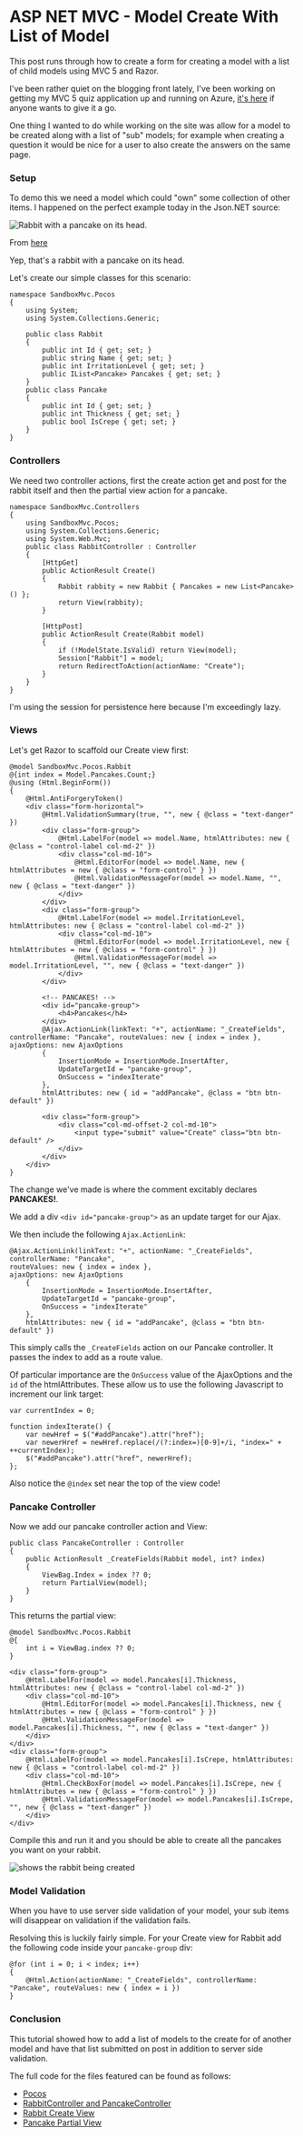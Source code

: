 # ASP NET MVC - Model Create With List of Model #

This post runs through how to create a form for creating a model with a list of child models using MVC 5 and Razor.

I've been rather quiet on the blogging front lately, I've been working on getting my MVC 5 quiz application up and running on Azure, [it's here][link0] if anyone wants to give it a go.

One thing I wanted to do while working on the site was allow for a model to be created along with a list of "sub" models; for example when creating a question it would be nice for a user to also create the answers on the same page.

### Setup
To demo this we need a model which could "own" some collection of other items. I happened on the perfect example today in the Json.NET source:

![Rabbit with a pancake on its head.](https://raw.githubusercontent.com/JamesNK/Newtonsoft.Json/master/Src/Newtonsoft.Json.Tests/bunny_pancake.jpg)

From [here][link1]

Yep, that's a rabbit with a pancake on its head.

Let's create our simple classes for this scenario:

	namespace SandboxMvc.Pocos
	{
	    using System;
	    using System.Collections.Generic;
	
	    public class Rabbit
	    {
	        public int Id { get; set; }
	        public string Name { get; set; }
	        public int IrritationLevel { get; set; }
	        public IList<Pancake> Pancakes { get; set; }
	    }
	    public class Pancake
	    {
	        public int Id { get; set; }
	        public int Thickness { get; set; }
	        public bool IsCrepe { get; set; }
	    }
	}

### Controllers
We need two controller actions, first the create action get and post for the rabbit itself and then the partial view action for a pancake.

	namespace SandboxMvc.Controllers
	{
	    using SandboxMvc.Pocos;
	    using System.Collections.Generic;
	    using System.Web.Mvc;
	    public class RabbitController : Controller
	    {
	        [HttpGet]
	        public ActionResult Create()
	        {
	            Rabbit rabbity = new Rabbit { Pancakes = new List<Pancake>() };
	            return View(rabbity);
	        }
	
	        [HttpPost]
	        public ActionResult Create(Rabbit model)
	        {
	            if (!ModelState.IsValid) return View(model);
	            Session["Rabbit"] = model;
	            return RedirectToAction(actionName: "Create");
	        }
	    }
	}

I'm using the session for persistence here because I'm exceedingly lazy.

### Views
Let's get Razor to scaffold our Create view first:

	@model SandboxMvc.Pocos.Rabbit
	@{int index = Model.Pancakes.Count;}
	@using (Html.BeginForm())
	{
	    @Html.AntiForgeryToken()
	    <div class="form-horizontal">
	        @Html.ValidationSummary(true, "", new { @class = "text-danger" })
	        <div class="form-group">
	            @Html.LabelFor(model => model.Name, htmlAttributes: new { @class = "control-label col-md-2" })
	            <div class="col-md-10">
	                @Html.EditorFor(model => model.Name, new { htmlAttributes = new { @class = "form-control" } })
	                @Html.ValidationMessageFor(model => model.Name, "", new { @class = "text-danger" })
	            </div>
	        </div>
	        <div class="form-group">
	            @Html.LabelFor(model => model.IrritationLevel, htmlAttributes: new { @class = "control-label col-md-2" })
	            <div class="col-md-10">
	                @Html.EditorFor(model => model.IrritationLevel, new { htmlAttributes = new { @class = "form-control" } })
	                @Html.ValidationMessageFor(model => model.IrritationLevel, "", new { @class = "text-danger" })
	            </div>
	        </div>
	
	        <!-- PANCAKES! -->
	        <div id="pancake-group">
	            <h4>Pancakes</h4>
	        </div>
	        @Ajax.ActionLink(linkText: "+", actionName: "_CreateFields", controllerName: "Pancake", routeValues: new { index = index }, ajaxOptions: new AjaxOptions
	        {
	            InsertionMode = InsertionMode.InsertAfter,
	            UpdateTargetId = "pancake-group",
	            OnSuccess = "indexIterate"
	        },
	        htmlAttributes: new { id = "addPancake", @class = "btn btn-default" })
	
	        <div class="form-group">
	            <div class="col-md-offset-2 col-md-10">
	                <input type="submit" value="Create" class="btn btn-default" />
	            </div>
	        </div>
	    </div>
	}

The change we've made is where the comment excitably declares **PANCAKES!**.

We add a div ```<div id="pancake-group">``` as an update target for our Ajax.

We then include the following ```Ajax.ActionLink```:
	
	@Ajax.ActionLink(linkText: "+", actionName: "_CreateFields", controllerName: "Pancake", 
	routeValues: new { index = index }, 
	ajaxOptions: new AjaxOptions
        {
            InsertionMode = InsertionMode.InsertAfter,
            UpdateTargetId = "pancake-group",
            OnSuccess = "indexIterate"
        },
        htmlAttributes: new { id = "addPancake", @class = "btn btn-default" })

This simply calls the ```_CreateFields``` action on our Pancake controller. It passes the index to add as a route value.

Of particular importance are the ```OnSuccess``` value of the AjaxOptions and the ```id``` of the htmlAttributes. These allow us to use the following Javascript to increment our link target:

    var currentIndex = 0;

    function indexIterate() {
        var newHref = $("#addPancake").attr("href");
        var newerHref = newHref.replace(/(?:index=)[0-9]+/i, "index=" + ++currentIndex);
        $("#addPancake").attr("href", newerHref);
    };

Also notice the ```@index``` set near the top of the view code!

### Pancake Controller
Now we add our pancake controller action and View:

	public class PancakeController : Controller
    {
        public ActionResult _CreateFields(Rabbit model, int? index)
        {
            ViewBag.Index = index ?? 0;
            return PartialView(model);
        }
    }

This returns the partial view:

	@model SandboxMvc.Pocos.Rabbit
	@{
	    int i = ViewBag.index ?? 0;
	}
	
	<div class="form-group">
	    @Html.LabelFor(model => model.Pancakes[i].Thickness, htmlAttributes: new { @class = "control-label col-md-2" })
	    <div class="col-md-10">
	        @Html.EditorFor(model => model.Pancakes[i].Thickness, new { htmlAttributes = new { @class = "form-control" } })
	        @Html.ValidationMessageFor(model => model.Pancakes[i].Thickness, "", new { @class = "text-danger" })
	    </div>
	</div>
	<div class="form-group">
	    @Html.LabelFor(model => model.Pancakes[i].IsCrepe, htmlAttributes: new { @class = "control-label col-md-2" })
	    <div class="col-md-10">
	        @Html.CheckBoxFor(model => model.Pancakes[i].IsCrepe, new { htmlAttributes = new { @class = "form-control" } })
	        @Html.ValidationMessageFor(model => model.Pancakes[i].IsCrepe, "", new { @class = "text-danger" })
	    </div>
	</div>

Compile this and run it and you should be able to create all the pancakes you want on your rabbit.

![shows the rabbit being created](https://eliot-jones.com/images/mvcajax/pancakes.png)



### Model Validation

When you have to use server side validation of your model, your sub items will disappear on validation if the validation fails.

Resolving this is luckily fairly simple. For your Create view for Rabbit add the following code inside your ```pancake-group``` div:

	@for (int i = 0; i < index; i++)
	{
	    @Html.Action(actionName: "_CreateFields", controllerName: "Pancake", routeValues: new { index = i })
	}

### Conclusion

This tutorial showed how to add a list of models to the create for of another model and have that list submitted on post in addition to server side validation.

The full code for the files featured can be found as follows:

+ [Pocos][link2]
+ [RabbitController and PancakeController][link3]
+ [Rabbit Create View][link4]
+ [Pancake Partial View][link5]

[link0]:http://quiziskra.azurewebsites.net/
[link1]:https://raw.githubusercontent.com/JamesNK/Newtonsoft.Json/master/Src/Newtonsoft.Json.Tests/bunny_pancake.jpg
[link2]:http://eliot-jones.com/Code/mvc-ajax-four/Rabbit.cs
[link3]:http://eliot-jones.com/Code/mvc-ajax-four/RabbitController.cs
[link4]:http://eliot-jones.com/Code/mvc-ajax-four/Create.cshtml
[link4]:http://eliot-jones.com/Code/mvc-ajax-four/Create.cshtml
[link5]::http://eliot-jones.com/Code/mvc-ajax-four/_CreateFields.cshtml
